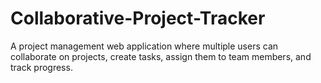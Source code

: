 # Collaborative-Project-Tracker
A project management web application where multiple users can collaborate on projects, create tasks, assign them to team members, and track progress.
